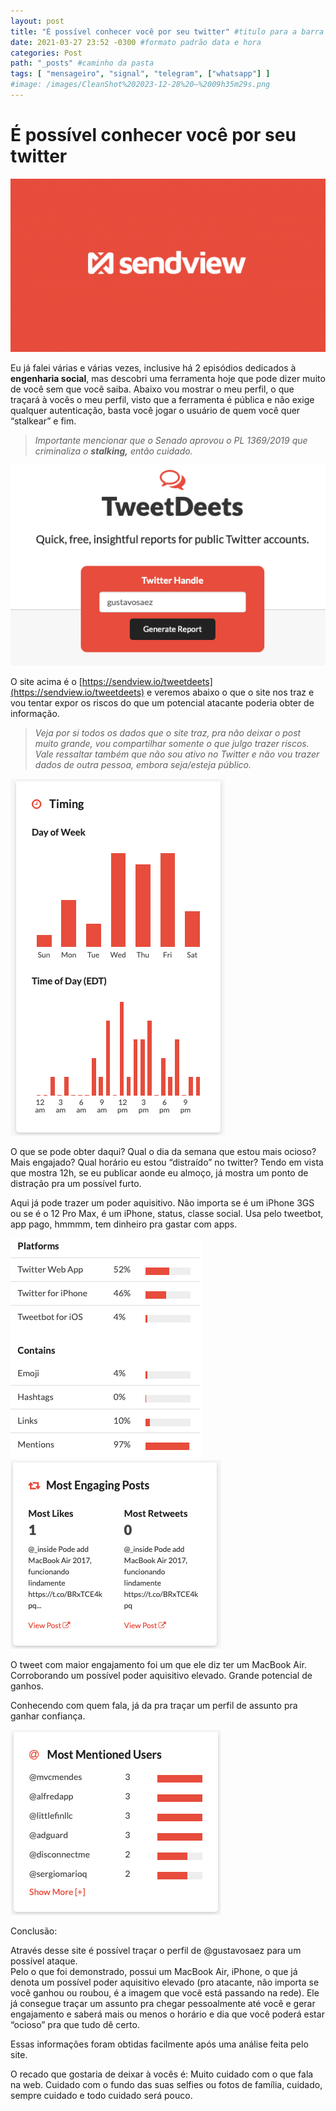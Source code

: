 ```yaml
---
layout: post
title: "É possível conhecer você por seu twitter" #titulo para a barra de enderecos
date: 2021-03-27 23:52 -0300 #formato padrão data e hora
categories: Post
path: "_posts" #caminho da pasta
tags: [ "mensageiro", "signal", "telegram", ["whatsapp"] ]
#image: /images/CleanShot%202023-12-28%20—%2009h35m29s.png
---
```


# É possível conhecer você por seu twitter
![sendview](/images/sendview.png)

Eu já falei várias e várias vezes, inclusive há 2 episódios dedicados à **engenharia social**, mas descobri uma ferramenta hoje que pode dizer muito de você sem que você saiba. Abaixo vou mostrar o meu perfil, o que traçará à vocês o meu perfil, visto que a ferramenta é pública e não exige qualquer autenticação, basta você jogar o usuário de quem você quer “stalkear” e fim.

>_Importante mencionar que o Senado aprovou o PL 1369/2019 que criminaliza o **stalking,** então cuidado._

![tweetdeck](/images/tweetdeck.webp)

O site acima é o [https://sendview.io/tweetdeets](https://sendview.io/tweetdeets) e veremos abaixo o que o site nos traz e vou tentar expor os riscos do que um potencial atacante poderia obter de informação.

>_Veja por si todos os dados que o site traz, pra não deixar o post muito grande, vou compartilhar somente o que julgo trazer riscos. Vale ressaltar também que não sou ativo no Twitter e não vou trazer dados de outra pessoa, embora seja/esteja público._

![](/images/grafico1.webp)

O que se pode obter daqui? Qual o dia da semana que estou mais ocioso? Mais engajado? Qual horário eu estou “distraído” no twitter? Tendo em vista que mostra 12h, se eu publicar aonde eu almoço, já mostra um ponto de distração pra um possível furto.

Aqui já pode trazer um poder aquisitivo. Não importa se é um iPhone 3GS ou se é o 12 Pro Max, é um iPhone, status, classe social. Usa pelo tweetbot, app pago, hmmmm, tem dinheiro pra gastar com apps.

![](/images/grafico2.webp)  
![](/images/grafico3.webp)

O tweet com maior engajamento foi um que ele diz ter um MacBook Air. Corroborando um possível poder aquisitivo elevado. Grande potencial de ganhos.

Conhecendo com quem fala, já da pra traçar um perfil de assunto pra ganhar confiança.

![](/images/grafico4.webp)

Conclusão:

Através desse site é possível traçar o perfil de @gustavosaez para um possível ataque.  
Pelo o que foi demonstrado, possui um MacBook Air, iPhone, o que já denota um possível poder aquisitivo elevado (pro atacante, não importa se você ganhou ou roubou, é a imagem que você está passando na rede). Ele já consegue traçar um assunto pra chegar pessoalmente até você e gerar engajamento e saberá mais ou menos o horário e dia que você poderá estar “ocioso” pra que tudo dê certo.

Essas informações foram obtidas facilmente após uma análise feita pelo site.

O recado que gostaria de deixar à vocês é: Muito cuidado com o que fala na web. Cuidado com o fundo das suas selfies ou fotos de família, cuidado, sempre cuidado e todo cuidado será pouco.